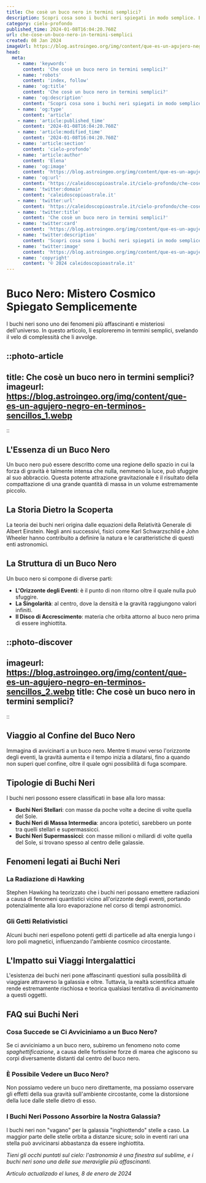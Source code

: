 ```yaml
---
title: Che cosè un buco nero in termini semplici?
description: Scopri cosa sono i buchi neri spiegati in modo semplice. Entra nel mistero delluniverso e capisci lastronomia di base. Leggi ora!
category: cielo-profondo
published_time: 2024-01-08T16:04:20.760Z
url: che-cose-un-buco-nero-in-termini-semplici
created: 08 Jan 2024
imageUrl: https://blog.astroingeo.org/img/content/que-es-un-agujero-negro-en-terminos-sencillos_1.webp
head:
  meta:
    - name: 'keywords'
      content: 'Che cosè un buco nero in termini semplici?'
    - name: 'robots'
      content: 'index, follow'
    - name: 'og:title'
      content: 'Che cosè un buco nero in termini semplici?'
    - name: 'og:description'
      content: 'Scopri cosa sono i buchi neri spiegati in modo semplice. Entra nel mistero delluniverso e capisci lastronomia di base. Leggi ora!'
    - name: 'og:type'
      content: 'article'
    - name: 'article:published_time'
      content: '2024-01-08T16:04:20.760Z'
    - name: 'article:modified_time'
      content: '2024-01-08T16:04:20.760Z'
    - name: 'article:section'
      content: 'cielo-profondo'
    - name: 'article:author'
      content: 'Elena'
    - name: 'og:image'
      content: 'https://blog.astroingeo.org/img/content/que-es-un-agujero-negro-en-terminos-sencillos_1.webp'
    - name: 'og:url'
      content: 'https://caleidoscopioastrale.it/cielo-profondo/che-cose-un-buco-nero-in-termini-semplici'
    - name: 'twitter:domain'
      content: 'caleidoscopioastrale.it'
    - name: 'twitter:url'
      content: 'https://caleidoscopioastrale.it/cielo-profondo/che-cose-un-buco-nero-in-termini-semplici'
    - name: 'twitter:title'
      content: 'Che cosè un buco nero in termini semplici?'
    - name: 'twitter:card'
      content: 'https://blog.astroingeo.org/img/content/que-es-un-agujero-negro-en-terminos-sencillos_1.webp'
    - name: 'twitter:description'
      content: 'Scopri cosa sono i buchi neri spiegati in modo semplice. Entra nel mistero delluniverso e capisci lastronomia di base. Leggi ora!'
    - name: 'twitter:image'
      content: 'https://blog.astroingeo.org/img/content/que-es-un-agujero-negro-en-terminos-sencillos_1.webp'
    - name: 'copyright'
      content: '© 2024 caleidoscopioastrale.it'
---
```

# Buco Nero: Mistero Cosmico Spiegato Semplicemente

I buchi neri sono uno dei fenomeni più affascinanti e misteriosi dell'universo. In questo articolo, li esploreremo in termini semplici, svelando il velo di complessità che li avvolge.

::photo-article
---
title: Che cosè un buco nero in termini semplici?
imageurl: https://blog.astroingeo.org/img/content/que-es-un-agujero-negro-en-terminos-sencillos_1.webp
---
::

## L'Essenza di un Buco Nero

Un buco nero può essere descritto come una regione dello spazio in cui la forza di gravità è talmente intensa che nulla, nemmeno la luce, può sfuggire al suo abbraccio. Questa potente attrazione gravitazionale è il risultato della compattazione di una grande quantità di massa in un volume estremamente piccolo.

## La Storia Dietro la Scoperta

La teoria dei buchi neri origina dalle equazioni della Relatività Generale di Albert Einstein. Negli anni successivi, fisici come Karl Schwarzschild e John Wheeler hanno contribuito a definire la natura e le caratteristiche di questi enti astronomici.

## La Struttura di un Buco Nero

Un buco nero si compone di diverse parti:

- **L'Orizzonte degli Eventi**: è il punto di non ritorno oltre il quale nulla può sfuggire.
- **La Singolarità**: al centro, dove la densità e la gravità raggiungono valori infiniti.
- **Il Disco di Accrescimento**: materia che orbita attorno al buco nero prima di essere inghiottita.

::photo-discover
---
imageurl: https://blog.astroingeo.org/img/content/que-es-un-agujero-negro-en-terminos-sencillos_2.webp
title: Che cosè un buco nero in termini semplici?
---
::

## Viaggio al Confine del Buco Nero

Immagina di avvicinarti a un buco nero. Mentre ti muovi verso l'orizzonte degli eventi, la gravità aumenta e il tempo inizia a dilatarsi, fino a quando non superi quel confine, oltre il quale ogni possibilità di fuga scompare.

## Tipologie di Buchi Neri

I buchi neri possono essere classificati in base alla loro massa:

- **Buchi Neri Stellari**: con masse da poche volte a decine di volte quella del Sole.
- **Buchi Neri di Massa Intermedia**: ancora ipotetici, sarebbero un ponte tra quelli stellari e supermassicci.
- **Buchi Neri Supermassicci**: con masse milioni o miliardi di volte quella del Sole, si trovano spesso al centro delle galassie.

## Fenomeni legati ai Buchi Neri

### La Radiazione di Hawking

Stephen Hawking ha teorizzato che i buchi neri possano emettere radiazioni a causa di fenomeni quantistici vicino all'orizzonte degli eventi, portando potenzialmente alla loro evaporazione nel corso di tempi astronomici.

### Gli Getti Relativistici

Alcuni buchi neri espellono potenti getti di particelle ad alta energia lungo i loro poli magnetici, influenzando l'ambiente cosmico circostante.

## L'Impatto sui Viaggi Intergalattici

L'esistenza dei buchi neri pone affascinanti questioni sulla possibilità di viaggiare attraverso la galassia e oltre. Tuttavia, la realtà scientifica attuale rende estremamente rischiosa e teorica qualsiasi tentativa di avvicinamento a questi oggetti.

## FAQ sui Buchi Neri

### Cosa Succede se Ci Avviciniamo a un Buco Nero?
Se ci avviciniamo a un buco nero, subiremo un fenomeno noto come *spaghettificazione*, a causa delle fortissime forze di marea che agiscono su corpi diversamente distanti dal centro del buco nero.

### È Possibile Vedere un Buco Nero?
Non possiamo vedere un buco nero direttamente, ma possiamo osservare gli effetti della sua gravità sull'ambiente circostante, come la distorsione della luce dalle stelle dietro di esso.

### I Buchi Neri Possono Assorbire la Nostra Galassia?
I buchi neri non "vagano" per la galassia "inghiottendo" stelle a caso. La maggior parte delle stelle orbita a distanze sicure; solo in eventi rari una stella può avvicinarsi abbastanza da essere inghiottita.

*Tieni gli occhi puntati sul cielo: l'astronomia è una finestra sul sublime, e i buchi neri sono una delle sue meraviglie più affascinanti.*

_Artículo actualizado el lunes, 8 de enero de 2024_